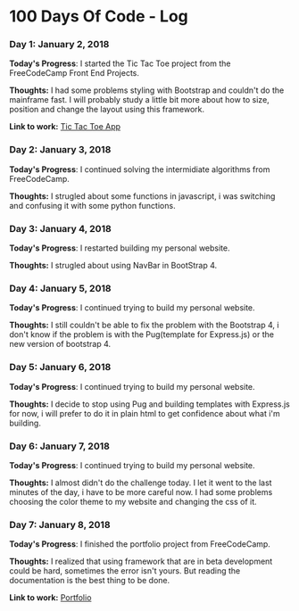# 100 Days Of Code - Log

### Day 1: January 2, 2018

**Today's Progress**: I started the Tic Tac Toe project from the FreeCodeCamp Front End Projects.

**Thoughts:** I had some problems styling with Bootstrap and couldn't do the mainframe fast. I will probably study a little bit more about how to size, position and change the layout using this framework.

**Link to work:** [Tic Tac Toe App](https://codepen.io/thiagoaugustosm/pen/PEjXpN)

### Day 2: January 3, 2018

**Today's Progress**: I continued solving the intermidiate algorithms from FreeCodeCamp.

**Thoughts:** I strugled about some functions in javascript, i was switching and confusing it with some python functions.

### Day 3: January 4, 2018

**Today's Progress**: I restarted building my personal website.

**Thoughts:** I strugled about using NavBar in BootStrap 4.

### Day 4: January 5, 2018

**Today's Progress**: I continued trying to build my personal website.

**Thoughts:** I still couldn't be able to fix the problem with the Bootstrap 4, i don't know if the problem is with the Pug(template for Express.js) or the new version of bootstrap 4.

### Day 5: January 6, 2018

**Today's Progress**: I continued trying to build my personal website.

**Thoughts:** I decide to stop using Pug and building templates with Express.js for now, i will prefer to do it in plain html to get confidence about what i'm building.

### Day 6: January 7, 2018

**Today's Progress**: I continued trying to build my personal website.

**Thoughts:** I almost didn't do the challenge today. I let it went to the last minutes of the day, i have to be more careful now. I had some problems choosing the color theme to my website and changing the css of it.

### Day 7: January 8, 2018

**Today's Progress**: I finished the portfolio project from FreeCodeCamp.

**Thoughts:** I realized that using framework that are in beta development could be hard, sometimes the error isn't yours. But reading the documentation is the best thing to be done.

**Link to work:** [Portfolio](https://codepen.io/thiagoaugustosm/pen/XeOdeO)
